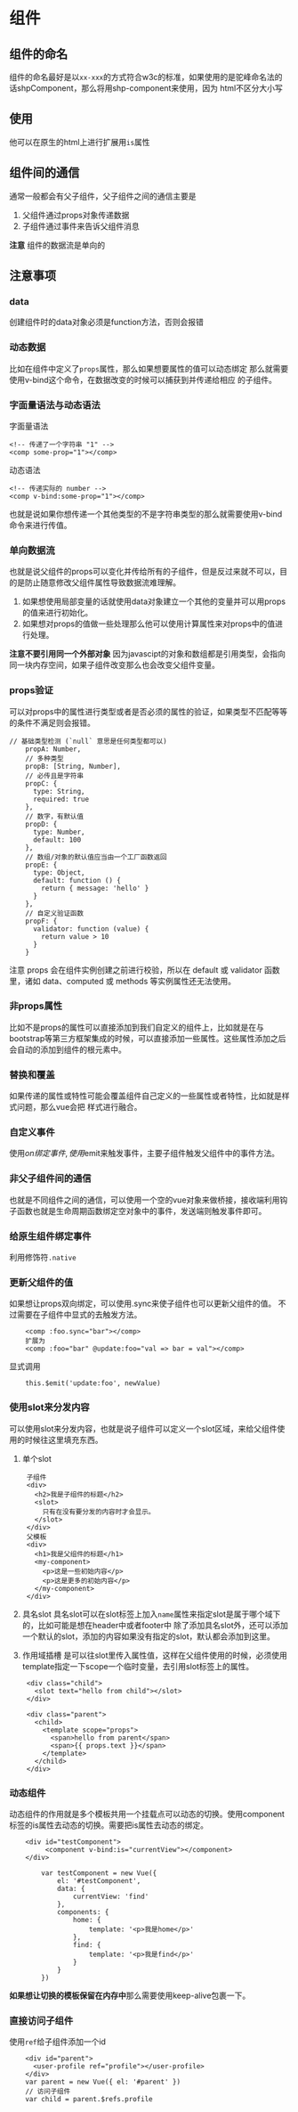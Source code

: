 # 组件
## 组件的命名
  组件的命名最好是以`xx-xxx`的方式符合w3c的标准，如果使用的是驼峰命名法的话shpComponent，那么将用shp-component来使用，因为
  html不区分大小写
## 使用
  他可以在原生的html上进行扩展用`is`属性
## 组件间的通信
  通常一般都会有父子组件，父子组件之间的通信主要是
  1. 父组件通过props对象传递数据
  2. 子组件通过事件来告诉父组件消息
  
  **注意** 组件的数据流是单向的
## 注意事项
### data
  创建组件时的data对象必须是function方法，否则会报错
### 动态数据
  比如在组件中定义了`props`属性，那么如果想要属性的值可以动态绑定
  那么就需要使用v-bind这个命令，在数据改变的时候可以捕获到并传递给相应
  的子组件。
### 字面量语法与动态语法
  字面量语法
  
    <!-- 传递了一个字符串 "1" -->
    <comp some-prop="1"></comp>
    
  动态语法
  
    <!-- 传递实际的 number -->
    <comp v-bind:some-prop="1"></comp>
    
  也就是说如果你想传递一个其他类型的不是字符串类型的那么就需要使用v-bind命令来进行传值。

### 单向数据流
  也就是说父组件的props可以变化并传给所有的子组件，但是反过来就不可以，目的是防止随意修改父组件属性导致数据流难理解。
  1. 如果想使用局部变量的话就使用data对象建立一个其他的变量并可以用props的值来进行初始化。
  2. 如果想对props的值做一些处理那么他可以使用计算属性来对props中的值进行处理。
   
   **注意不要引用同一个外部对象** 因为javascipt的对象和数组都是引用类型，会指向同一块内存空间，如果子组件改变那么也会改变父组件变量。
### props验证
  可以对props中的属性进行类型或者是否必须的属性的验证，如果类型不匹配等等的条件不满足则会报错。
  
    // 基础类型检测 (`null` 意思是任何类型都可以)
        propA: Number,
        // 多种类型
        propB: [String, Number],
        // 必传且是字符串
        propC: {
          type: String,
          required: true
        },
        // 数字，有默认值
        propD: {
          type: Number,
          default: 100
        },
        // 数组/对象的默认值应当由一个工厂函数返回
        propE: {
          type: Object,
          default: function () {
            return { message: 'hello' }
          }
        },
        // 自定义验证函数
        propF: {
          validator: function (value) {
            return value > 10
          }
        }
    
   注意 props 会在组件实例创建之前进行校验，所以在 default 或 validator 函数里，诸如 data、computed 或 methods 等实例属性还无法使用。

### 非props属性
   比如不是props的属性可以直接添加到我们自定义的组件上，比如就是在与bootstrap等第三方框架集成的时候，可以直接添加一些属性。这些属性添加之后
   会自动的添加到组件的根元素中。

### 替换和覆盖
   如果传递的属性或特性可能会覆盖组件自己定义的一些属性或者特性，比如就是样式问题，那么vue会把
   样式进行融合。
### 自定义事件
   使用$on绑定事件,使用$emit来触发事件，主要子组件触发父组件中的事件方法。
### 非父子组件间的通信
   也就是不同组件之间的通信，可以使用一个空的vue对象来做桥接，接收端利用钩子函数也就是生命周期函数绑定空对象中的事件，发送端则触发事件即可。
### 给原生组件绑定事件
  利用修饰符`.native`
### 更新父组件的值
   如果想让props双向绑定，可以使用.sync来使子组件也可以更新父组件的值。
   不过需要在子组件中显式的去触发方法。
   
        <comp :foo.sync="bar"></comp>
        扩展为
        <comp :foo="bar" @update:foo="val => bar = val"></comp>
        
   显式调用
    
        this.$emit('update:foo', newValue)
        
### 使用slot来分发内容
  可以使用slot来分发内容，也就是说子组件可以定义一个slot区域，来给父组件使用的时候往这里填充东西。
1. 单个slot

        子组件
        <div>
          <h2>我是子组件的标题</h2>
          <slot>
            只有在没有要分发的内容时才会显示。
          </slot>
        </div>
        父模板
        <div>
          <h1>我是父组件的标题</h1>
          <my-component>
            <p>这是一些初始内容</p>
            <p>这是更多的初始内容</p>
          </my-component>
        </div>

2. 具名slot
   具名slot可以在slot标签上加入`name`属性来指定slot是属于哪个域下的，比如可能是想在header中或者footer中
   除了添加具名slot外，还可以添加一个默认的slot，添加的内容如果没有指定的slot，默认都会添加到这里。
3. 作用域插槽
   是可以往slot里传入属性值，这样在父组件使用的时候，必须使用template指定一下scope一个临时变量，去引用slot标签上的属性。
   
        <div class="child">
          <slot text="hello from child"></slot>
        </div>
        
        <div class="parent">
          <child>
            <template scope="props">
              <span>hello from parent</span>
              <span>{{ props.text }}</span>
            </template>
          </child>
        </div>

### 动态组件
   动态组件的作用就是多个模板共用一个挂载点可以动态的切换。使用component标签的is属性去动态的切换。需要把is属性去动态的绑定。
   
        <div id="testComponent">
        	 <component v-bind:is="currentView"></component>
        </div>
        
		    var testComponent = new Vue({
		    	el: '#testComponent',
		    	data: {
		    		currentView: 'find'
		    	},
		    	components: {
		    		home: {
		    			template: '<p>我是home</p>'
		    		},
		    		find: {
		    			template: '<p>我是find</p>'
		    		}
		    	}
		    })
   **如果想让切换的模板保留在内存中**那么需要使用keep-alive包裹一下。

### 直接访问子组件
   使用`ref`给子组件添加一个id
   
        <div id="parent">
          <user-profile ref="profile"></user-profile>
        </div>
        var parent = new Vue({ el: '#parent' })
        // 访问子组件
        var child = parent.$refs.profile
   
   